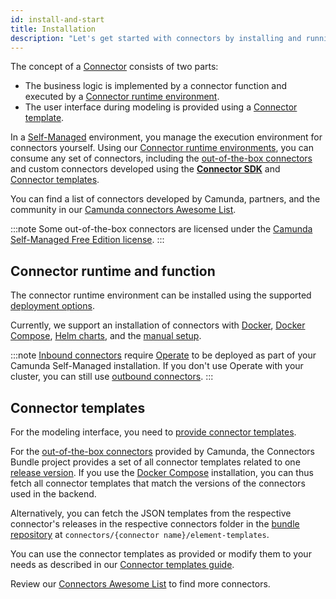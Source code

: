 ```yaml
---
id: install-and-start
title: Installation
description: "Let's get started with connectors by installing and running them."
---
```


The concept of a [Connector](/components/connectors/introduction.md) consists of two parts:

- The business logic is implemented by a connector function and executed by a [Connector runtime environment](/components/connectors/custom-built-connectors/connector-sdk.md#runtime-environments).
- The user interface during modeling is provided using a [Connector template](/components/connectors/custom-built-connectors/connector-templates.md).

In a [Self-Managed](/self-managed/about-self-managed.md) environment, you manage the execution environment for connectors yourself.
Using our [Connector runtime environments](/components/connectors/custom-built-connectors/connector-sdk.md#runtime-environments), you can consume any set of connectors,
including the [out-of-the-box connectors](/components/connectors/out-of-the-box-connectors/available-connectors-overview.md) and custom connectors developed using the **[Connector SDK](/components/connectors/custom-built-connectors/connector-sdk.md)** and [Connector templates](/components/connectors/custom-built-connectors/connector-templates.md).

You can find a list of connectors developed by Camunda, partners, and the community in our
[Camunda connectors Awesome List](https://github.com/camunda-community-hub/camunda-8-connectors#readme).

:::note
Some out-of-the-box connectors are licensed under the [Camunda Self-Managed Free Edition license](https://camunda.com/legal/terms/cloud-terms-and-conditions/camunda-cloud-self-managed-free-edition-terms/).
:::

## Connector runtime and function

The connector runtime environment can be installed using the supported [deployment options](/self-managed/setup/overview.md#deployment-options).

Currently, we support an installation of connectors with [Docker](/self-managed/installation-methods/docker/docker.md#connectors),
[Docker Compose](/self-managed/setup/deploy/local/docker-compose.md), [Helm charts](/self-managed/setup/overview.md), and the [manual setup](/self-managed/setup/deploy/local/manual.md#run-connectors).

:::note
[Inbound connectors](/components/connectors/use-connectors/inbound.md) require [Operate](/self-managed/operate-deployment/install-and-start.md) to be deployed as part of your Camunda Self-Managed installation.
If you don't use Operate with your cluster, you can still use [outbound connectors](/components/connectors/use-connectors/outbound.md).
:::

## Connector templates

For the modeling interface, you need to [provide connector templates](/components/connectors/custom-built-connectors/connector-templates.md#providing-and-using-connector-templates).

For the [out-of-the-box connectors](/components/connectors/out-of-the-box-connectors/available-connectors-overview.md) provided by Camunda,
the Connectors Bundle project provides a set of all connector templates related to one [release version](https://github.com/camunda/connectors-bundle/releases).
If you use the [Docker Compose](/self-managed/setup/deploy/local/docker-compose.md) installation, you can thus fetch all connector templates that match the versions of the connectors used in the backend.

Alternatively, you can fetch the JSON templates from the respective connector's releases in the respective connectors folder in the [bundle repository](https://github.com/camunda/connectors-bundle)
at `connectors/{connector name}/element-templates`.

You can use the connector templates as provided or modify them to your needs as described in our [Connector templates guide](/components/connectors/custom-built-connectors/connector-templates.md).

Review our [Connectors Awesome List](https://github.com/camunda-community-hub/camunda-8-connectors/tree/main) to find more connectors.
